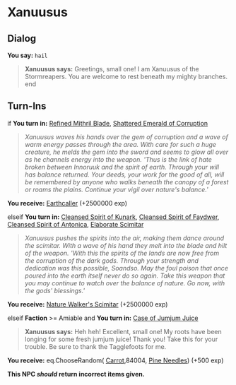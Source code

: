 # Xanuusus



## Dialog

**You say:** `hail`



>**Xanuusus says:** Greetings, small one! I am Xanuusus of the Stormreapers. You are welcome to rest beneath my mighty branches.
end

## Turn-Ins





if **You turn in:** [Refined Mithril Blade](/item/20483), [Shattered Emerald of Corruption](/item/20484)


>*Xanuusus waves his hands over the gem of corruption and a wave of warm energy passes through the area. With care for such a huge creature, he melds the gem into the sword and seems to glow all over as he channels energy into the weapon. 'Thus is the link of hate broken between Innoruuk and the spirit of earth. Through your will has balance returned. Your deeds, your work for the good of all, will be remembered by anyone who walks beneath the canopy of a forest or roams the plains. Continue your vigil over nature's balance.'*


 **You receive:**  [Earthcaller](/item/20488) (+2500000 exp)

elseif **You turn in:** [Cleansed Spirit of Kunark](/item/20699), [Cleansed Spirit of Faydwer](/item/20697), [Cleansed Spirit of Antonica](/item/20698), [Elaborate Scimitar](/item/20440)


>*Xanuusus pushes the spirits into the air, making them dance around the scimitar. With a wave of his hand they melt into the blade and hilt of the weapon. 'With this the spirits of the lands are now free from the corruption of the dark gods.  Through your strength and dedication was this possible, Soandso.  May the foul poison that once poured into the earth itself never do so again. Take this weapon that you may continue to watch over the balance of nature. Go now, with the gods' blessings.'*


 **You receive:**  [Nature Walker's Scimitar](/item/20490) (+2500000 exp)

elseif **Faction** >= Amiable and  **You turn in:** [Case of Jumjum Juice](/item/13411)


>**Xanuusus says:** Heh heh! Excellent, small one!  My roots have been longing for some fresh jumjum juice!  Thank you!  Take this for your trouble.  Be sure to thank the Tagglefoots for me.


 **You receive:** eq.ChooseRandom( [Carrot](/item/13977),84004, [Pine Needles](/item/13083)) (+500 exp)

**This NPC *should* return incorrect items given.**



